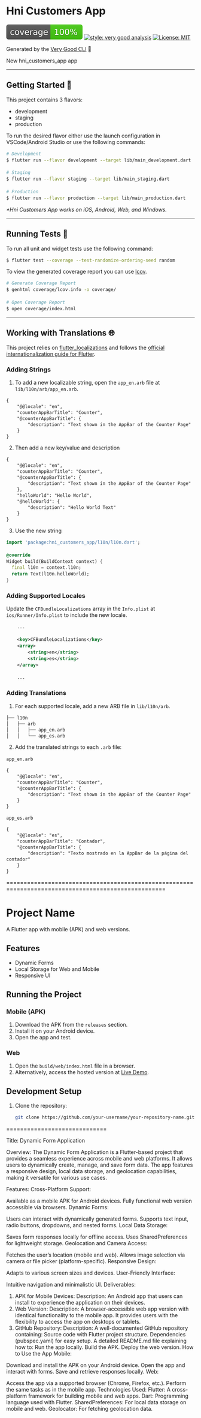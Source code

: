 # Hni Customers App

![coverage][coverage_badge]
[![style: very good analysis][very_good_analysis_badge]][very_good_analysis_link]
[![License: MIT][license_badge]][license_link]

Generated by the [Very Good CLI][very_good_cli_link] 🤖

New hni_customers_app app

---

## Getting Started 🚀

This project contains 3 flavors:

- development
- staging
- production

To run the desired flavor either use the launch configuration in VSCode/Android Studio or use the following commands:

```sh
# Development
$ flutter run --flavor development --target lib/main_development.dart

# Staging
$ flutter run --flavor staging --target lib/main_staging.dart

# Production
$ flutter run --flavor production --target lib/main_production.dart
```

_\*Hni Customers App works on iOS, Android, Web, and Windows._

---

## Running Tests 🧪

To run all unit and widget tests use the following command:

```sh
$ flutter test --coverage --test-randomize-ordering-seed random
```

To view the generated coverage report you can use [lcov](https://github.com/linux-test-project/lcov).

```sh
# Generate Coverage Report
$ genhtml coverage/lcov.info -o coverage/

# Open Coverage Report
$ open coverage/index.html
```

---

## Working with Translations 🌐

This project relies on [flutter_localizations][flutter_localizations_link] and follows the [official internationalization guide for Flutter][internationalization_link].

### Adding Strings

1. To add a new localizable string, open the `app_en.arb` file at `lib/l10n/arb/app_en.arb`.

```arb
{
    "@@locale": "en",
    "counterAppBarTitle": "Counter",
    "@counterAppBarTitle": {
        "description": "Text shown in the AppBar of the Counter Page"
    }
}
```

2. Then add a new key/value and description

```arb
{
    "@@locale": "en",
    "counterAppBarTitle": "Counter",
    "@counterAppBarTitle": {
        "description": "Text shown in the AppBar of the Counter Page"
    },
    "helloWorld": "Hello World",
    "@helloWorld": {
        "description": "Hello World Text"
    }
}
```

3. Use the new string

```dart
import 'package:hni_customers_app/l10n/l10n.dart';

@override
Widget build(BuildContext context) {
  final l10n = context.l10n;
  return Text(l10n.helloWorld);
}
```

### Adding Supported Locales

Update the `CFBundleLocalizations` array in the `Info.plist` at `ios/Runner/Info.plist` to include the new locale.

```xml
    ...

    <key>CFBundleLocalizations</key>
	<array>
		<string>en</string>
		<string>es</string>
	</array>

    ...
```

### Adding Translations

1. For each supported locale, add a new ARB file in `lib/l10n/arb`.

```
├── l10n
│   ├── arb
│   │   ├── app_en.arb
│   │   └── app_es.arb
```

2. Add the translated strings to each `.arb` file:

`app_en.arb`

```arb
{
    "@@locale": "en",
    "counterAppBarTitle": "Counter",
    "@counterAppBarTitle": {
        "description": "Text shown in the AppBar of the Counter Page"
    }
}
```

`app_es.arb`

```arb
{
    "@@locale": "es",
    "counterAppBarTitle": "Contador",
    "@counterAppBarTitle": {
        "description": "Texto mostrado en la AppBar de la página del contador"
    }
}
```

[coverage_badge]: coverage_badge.svg
[flutter_localizations_link]: https://api.flutter.dev/flutter/flutter_localizations/flutter_localizations-library.html
[internationalization_link]: https://flutter.dev/docs/development/accessibility-and-localization/internationalization
[license_badge]: https://img.shields.io/badge/license-MIT-blue.svg
[license_link]: https://opensource.org/licenses/MIT
[very_good_analysis_badge]: https://img.shields.io/badge/style-very_good_analysis-B22C89.svg
[very_good_analysis_link]: https://pub.dev/packages/very_good_analysis
[very_good_cli_link]: https://github.com/VeryGoodOpenSource/very_good_cli

====================================================================================================

# Project Name

A Flutter app with mobile (APK) and web versions.

## Features

- Dynamic Forms
- Local Storage for Web and Mobile
- Responsive UI

## Running the Project

### Mobile (APK)

1. Download the APK from the `releases` section.
2. Install it on your Android device.
3. Open the app and test.

### Web

1. Open the `build/web/index.html` file in a browser.
2. Alternatively, access the hosted version at [Live Demo](https://example.com).

## Development Setup

1. Clone the repository:
   ```bash
   git clone https://github.com/your-username/your-repository-name.git
   ```

=============================

Title:
Dynamic Form Application

Overview:
The Dynamic Form Application is a Flutter-based project that provides a seamless experience across mobile and web platforms. It allows users to dynamically create, manage, and save form data. The app features a responsive design, local data storage, and geolocation capabilities, making it versatile for various use cases.

Features:
Cross-Platform Support:

Available as a mobile APK for Android devices.
Fully functional web version accessible via browsers.
Dynamic Forms:

Users can interact with dynamically generated forms.
Supports text input, radio buttons, dropdowns, and nested forms.
Local Data Storage:

Saves form responses locally for offline access.
Uses SharedPreferences for lightweight storage.
Geolocation and Camera Access:

Fetches the user’s location (mobile and web).
Allows image selection via camera or file picker (platform-specific).
Responsive Design:

Adapts to various screen sizes and devices.
User-Friendly Interface:

Intuitive navigation and minimalistic UI.
Deliverables:

1. APK for Mobile Devices:
   Description:
   An Android app that users can install to experience the application on their devices.
2. Web Version:
   Description:
   A browser-accessible web app version with identical functionality to the mobile app. It provides users with the flexibility to access the app on desktops or tablets.
3. GitHub Repository:
   Description:
   A well-documented GitHub repository containing:
   Source code with Flutter project structure.
   Dependencies (pubspec.yaml) for easy setup.
   A detailed README.md file explaining how to:
   Run the app locally.
   Build the APK.
   Deploy the web version.
   How to Use the App
   Mobile:

Download and install the APK on your Android device.
Open the app and interact with forms.
Save and retrieve responses locally.
Web:

Access the app via a supported browser (Chrome, Firefox, etc.).
Perform the same tasks as in the mobile app.
Technologies Used:
Flutter: A cross-platform framework for building mobile and web apps.
Dart: Programming language used with Flutter.
SharedPreferences: For local data storage on mobile and web.
Geolocator: For fetching geolocation data.
